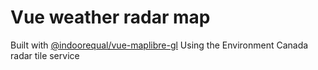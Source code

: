 # Vue weather radar map

Built with [@indoorequal/vue-maplibre-gl](https://indoorequal.github.io/vue-maplibre-gl/)
Using the Environment Canada radar tile service
